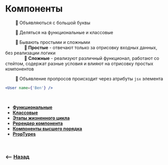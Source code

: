 # Компоненты

&emsp;&emsp; 🔹 Объявляються с большой буквы      

&emsp;&emsp; 🔹 Деляться на функциональные и классовые      

&emsp;&emsp; 🔹 Бывають простыми и сложными          
&emsp;&emsp;&emsp;&emsp; 🎯 **Простые** - отвечают только за отрисовку входных данных, без реализации логики  
&emsp;&emsp;&emsp;&emsp; 🎯 **Сложные** - реализуют различный функционал, работают со стейтом, содержат разные условия и влияют на отрисовку простых компонентов    

&emsp;&emsp; 🔹 Объявление пропросов происходит через атрибуты `jsx` элемента      
```jsx harmony
<User name={'Ben'} />
```

<br>

* **<a href="./pages/functional/readme.md">Функциональные</a>**
* **<a href="./pages/classes/readme.md">Классовые</a>**
* **<a href="./pages/life-cicle/readme.md">Этапы жизненного цикла</a>**
* **<a href="./pages/dom-update/readme.md">Ререндер компонента</a>**
* **<a href="./pages/hoc/readme.md">Компоненты высшего порядка</a>**
* **<a href="./pages/prop-types/readme.md">PropTypes</a>**


<br>

### ⟵ **<a href="../../readme.md">Назад</a>**
